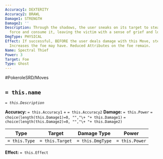 ```yaml
---
Accuracy1: DEXTERITY
Accuracy2: BRAWL
Damage1: STRENGTH
Damage2: ''
Description: Through the shadows, the user sneaks on its target to steal its life
  force and consume it, leaving the victim with a sense of grief and loss.
DmgType: PHYSICAL
Effect: If successful, BEFORE the user deals damage with this Move, steal all Attribute
  Increases the foe may have. Reduced Attributes on the foe remain.
Name: Spectral Thief
Power: 3
Target: Foe
Type: Ghost
---
```


#PokeroleSRD/Moves

## `= this.name` 
*`= this.Description`*

**Accuracy:** `= this.Accuracy1` + `= this.Accuracy2`
**Damage:** `= this.Power` `= choice(length(this.Damage1)=0, "","\+ "+ this.Damage1)` `= choice(length(this.Damage2)=0, "","\+ "+ this.Damage2)`

| Type          | Target          | Damage Type          | Power          |
| ------------- | --------------- | ---------------- | -------------- |
| `= this.Type` | `= this.Target` | `= this.DmgType` | `= this.Power` | 

**Effect:** `= this.Effect`